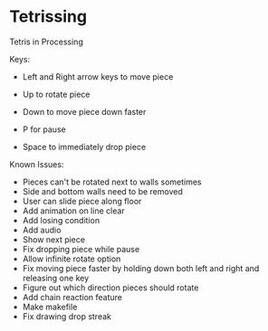 Tetrissing
==========

Tetris in Processing


Keys:
 - Left and Right arrow keys to move piece
 - Up to rotate piece
 - Down to move piece down faster

 - P for pause
 - Space to immediately drop piece

Known Issues:
 - Pieces can't be rotated next to walls sometimes
 - Side and bottom walls need to be removed
 - User can slide piece along floor
 - Add animation on line clear
 - Add losing condition
 - Add audio
 - Show next piece
 - Fix dropping piece while pause
 - Allow infinite rotate option
 - Fix moving piece faster by holding down both left and right and
   releasing one key
 - Figure out which direction pieces should rotate
 - Add chain reaction feature
 - Make makefile
 - Fix drawing drop streak